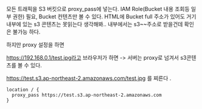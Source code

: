 

모든 트래픽을 S3 버킷으로 proxy_pass에 넣는다. IAM Role(Bucket 내용 조회등 일부 권한) 필요, Bucket 컨텐츠만 볼 수 있다.
HTML에 Bucket full 주소가 있어도 거기 내부에 있는 s3 콘텐츠는 못읽는다 생각해봐.. 내부에서는 s3~~주소로 받을건데 확인은 불가능 하다.

하지만 proxy 설정을 하면

https://192.168.0.1/test.jpg라고 브라우저가 하면 -> 서버는 proxy로 넘겨서 s3콘텐츠를 볼 수 있다.

https://test.s3.ap-northeast-2.amazonaws.com/test.jpg 를 찌른다 .


```nginx
location / {
  proxy_pass https://test.s3.ap-northeast-2.amazonaws.com
}
```

